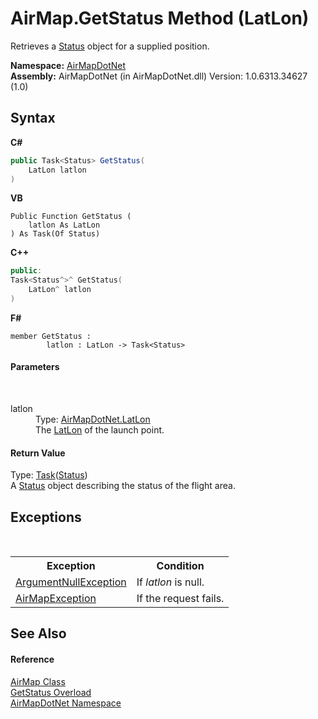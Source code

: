 # AirMap.GetStatus Method (LatLon)
 

Retrieves a <a href="ff75423a-8d6c-9dca-21af-66fff78dbb5d">Status</a> object for a supplied position.

**Namespace:**&nbsp;<a href="b5783ccd-d544-c2c9-c0be-1f622d02460a">AirMapDotNet</a><br />**Assembly:**&nbsp;AirMapDotNet (in AirMapDotNet.dll) Version: 1.0.6313.34627 (1.0)

## Syntax

**C#**<br />
``` C#
public Task<Status> GetStatus(
	LatLon latlon
)
```

**VB**<br />
``` VB
Public Function GetStatus ( 
	latlon As LatLon
) As Task(Of Status)
```

**C++**<br />
``` C++
public:
Task<Status^>^ GetStatus(
	LatLon^ latlon
)
```

**F#**<br />
``` F#
member GetStatus : 
        latlon : LatLon -> Task<Status> 

```


#### Parameters
&nbsp;<dl><dt>latlon</dt><dd>Type: <a href="a7e51562-8516-7f75-bd21-4eaf0cd97fa8">AirMapDotNet.LatLon</a><br />The <a href="a7e51562-8516-7f75-bd21-4eaf0cd97fa8">LatLon</a> of the launch point.</dd></dl>

#### Return Value
Type: <a href="http://msdn2.microsoft.com/en-us/library/dd321424" target="_blank">Task</a>(<a href="ff75423a-8d6c-9dca-21af-66fff78dbb5d">Status</a>)<br />A <a href="ff75423a-8d6c-9dca-21af-66fff78dbb5d">Status</a> object describing the status of the flight area.

## Exceptions
&nbsp;<table><tr><th>Exception</th><th>Condition</th></tr><tr><td><a href="http://msdn2.microsoft.com/en-us/library/27426hcy" target="_blank">ArgumentNullException</a></td><td>If *latlon* is null.</td></tr><tr><td><a href="d82ff8cb-4e8e-4f49-2c4c-a1d978cbdb1c">AirMapException</a></td><td>If the request fails.</td></tr></table>

## See Also


#### Reference
<a href="5026f4ac-baf9-76bd-7dc0-4a111dd014fb">AirMap Class</a><br /><a href="6c445e16-86dc-f47c-81ec-11eda9306471">GetStatus Overload</a><br /><a href="b5783ccd-d544-c2c9-c0be-1f622d02460a">AirMapDotNet Namespace</a><br />